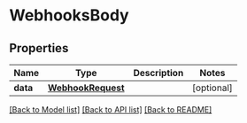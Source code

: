 # WebhooksBody

## Properties
Name | Type | Description | Notes
------------ | ------------- | ------------- | -------------
**data** | [**WebhookRequest**](WebhookRequest.md) |  | [optional] 

[[Back to Model list]](../README.md#documentation-for-models) [[Back to API list]](../README.md#documentation-for-api-endpoints) [[Back to README]](../README.md)

